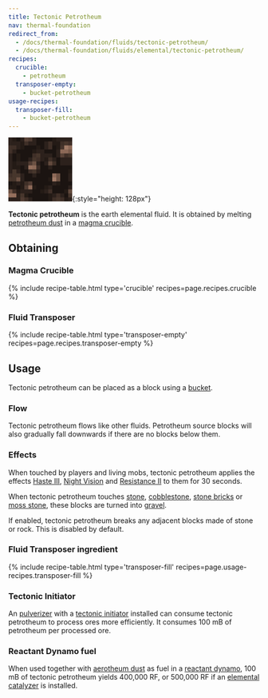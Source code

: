 ```yaml
---
title: Tectonic Petrotheum
nav: thermal-foundation
redirect_from:
  - /docs/thermal-foundation/fluids/tectonic-petrotheum/
  - /docs/thermal-foundation/fluids/elemental/tectonic-petrotheum/
recipes:
  crucible:
    - petrotheum
  transposer-empty:
    - bucket-petrotheum
usage-recipes:
  transposer-fill:
    - bucket-petrotheum
---
```


![Tectonic petrotheum](/assets/images/thermal-foundation/tectonic-petrotheum.gif){:style="height: 128px"}


**Tectonic petrotheum** is the earth elemental fluid. It is obtained by melting
[petrotheum dust](/docs/petrotheum-dust/) in a [magma
crucible](/docs/magma-crucible/).


Obtaining
---------

### Magma Crucible
{% include recipe-table.html type='crucible' recipes=page.recipes.crucible %}

### Fluid Transposer
{% include recipe-table.html type='transposer-empty' recipes=page.recipes.transposer-empty %}


Usage
-----

Tectonic petrotheum can be placed as a block using a
[bucket](https://minecraft.gamepedia.com/Bucket).

### Flow
Tectonic petrotheum flows like other fluids. Petrotheum source blocks will also
gradually fall downwards if there are no blocks below them.

### Effects
When touched by players and living mobs, tectonic petrotheum applies the effects
[Haste III](https://minecraft.gamepedia.com/Status_effect#Haste), [Night
Vision](https://minecraft.gamepedia.com/Status_effect#Night_Vision) and
[Resistance II](https://minecraft.gamepedia.com/Status_effect#Resistance) to
them for 30 seconds.

When tectonic petrotheum touches [stone](https://minecraft.gamepedia.com/Stone),
[cobblestone](https://minecraft.gamepedia.com/Cobblestone), [stone
bricks](https://minecraft.gamepedia.com/Stone_Bricks) or [moss
stone](https://minecraft.gamepedia.com/Moss_Stone), these blocks are turned into
[gravel](https://minecraft.gamepedia.com/Gravel).

If enabled, tectonic petrotheum breaks any adjacent blocks made of stone or
rock. This is disabled by default.

### Fluid Transposer ingredient
{% include recipe-table.html type='transposer-fill' recipes=page.usage-recipes.transposer-fill %}

### Tectonic Initiator
An [pulverizer](/docs/pulverizer/) with a [tectonic
initiator](/docs/augment-tectonic-initiator/) installed can consume tectonic
petrotheum to process ores more efficiently. It consumes 100 mB of petrotheum
per processed ore.

### Reactant Dynamo fuel
When used together with [aerotheum dust](/docs/aerotheum-dust/) as fuel in a
[reactant dynamo](/docs/reactant-dynamo/), 100 mB of tectonic petrotheum yields
400,000 RF, or 500,000 RF if an [elemental
catalyzer](/docs/augment-elemental-catalyzer/) is installed.
